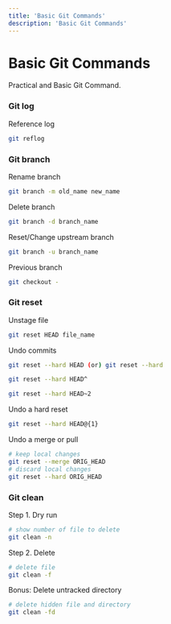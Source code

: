```yaml
---
title: 'Basic Git Commands'
description: 'Basic Git Commands'
---
```


# Basic Git Commands
Practical and Basic Git Command.

### Git log
Reference log
```bash
git reflog
```
### Git branch
Rename branch
```bash
git branch -m old_name new_name
```

Delete branch
```bash
git branch -d branch_name
```

Reset/Change upstream branch
```bash
git branch -u branch_name
```

Previous branch
```bash
git checkout -
```


### Git reset
Unstage file
```bash
git reset HEAD file_name
```

Undo commits
```bash
git reset --hard HEAD (or) git reset --hard

git reset --hard HEAD^

git reset --hard HEAD~2
```

Undo a hard reset
```bash
git reset --hard HEAD@{1}
```

Undo a merge or pull
```bash
# keep local changes
git reset --merge ORIG_HEAD
# discard local changes
git reset --hard ORIG_HEAD
```



### Git clean
Step 1. Dry run
```bash
# show number of file to delete
git clean -n
```

Step 2. Delete
```bash
# delete file
git clean -f
```

Bonus: Delete untracked directory
```bash
# delete hidden file and directory
git clean -fd
```